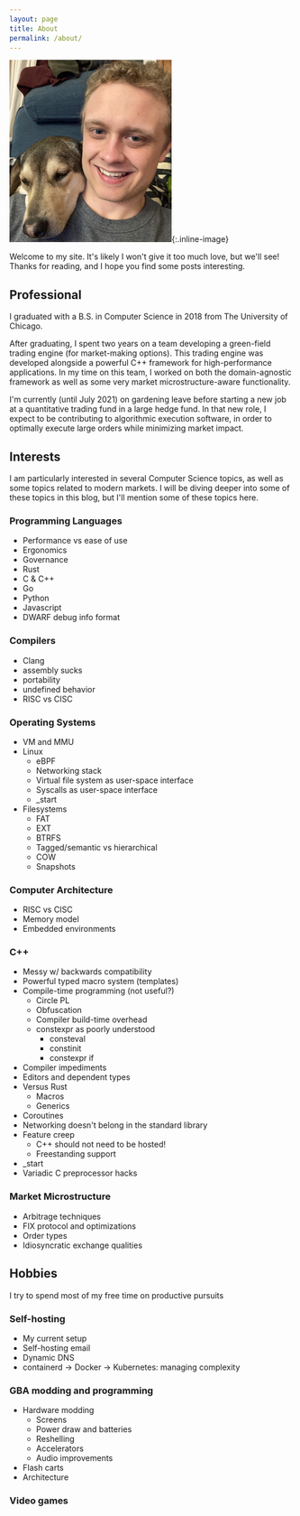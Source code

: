 ```yaml
---
layout: page
title: About
permalink: /about/
---
```


![Jeremy and Barley](/assets/jer-and-bar.png){:.inline-image}

Welcome to my site.
It's likely I won't give it too much love, but we'll see!
Thanks for reading, and I hope you find some posts interesting.

## Professional

I graduated with a B.S. in Computer Science in 2018 from The University of Chicago.

After graduating, I spent two years on a team developing a green-field trading engine (for market-making options).
This trading engine was developed alongside a powerful C++ framework for high-performance applications.
In my time on this team, I worked on both the domain-agnostic framework as well as some very market microstructure-aware functionality.

I'm currently (until July 2021) on gardening leave before starting a new job at a quantitative trading fund in a large hedge fund.
In that new role, I expect to be contributing to algorithmic execution software, in order to optimally execute large orders while minimizing market impact.

## Interests

I am particularly interested in several Computer Science topics, as well as some topics related to modern markets.
I will be diving deeper into some of these topics in this blog, but I'll mention some of these topics here.

### Programming Languages

- Performance vs ease of use
- Ergonomics
- Governance
- Rust
- C & C++
- Go
- Python
- Javascript
- DWARF debug info format

### Compilers

- Clang
- assembly sucks
- portability
- undefined behavior
- RISC vs CISC

### Operating Systems

- VM and MMU
- Linux
  - eBPF
  - Networking stack
  - Virtual file system as user-space interface
  - Syscalls as user-space interface
  - _start
- Filesystems
  - FAT
  - EXT
  - BTRFS
  - Tagged/semantic vs hierarchical
  - COW
  - Snapshots

### Computer Architecture

- RISC vs CISC
- Memory model
- Embedded environments

### C++

- Messy w/ backwards compatibility
- Powerful typed macro system (templates)
- Compile-time programming (not useful?)
  - Circle PL
  - Obfuscation
  - Compiler build-time overhead
  - constexpr as poorly understood
    - consteval
    - constinit
    - constexpr if
- Compiler impediments
- Editors and dependent types
- Versus Rust
  - Macros
  - Generics
- Coroutines
- Networking doesn't belong in the standard library
- Feature creep
  - C++ should not need to be hosted!
  - Freestanding support
- _start
- Variadic C preprocessor hacks

### Market Microstructure

- Arbitrage techniques
- FIX protocol and optimizations
- Order types
- Idiosyncratic exchange qualities

## Hobbies

I try to spend most of my free time on productive pursuits

### Self-hosting

- My current setup
- Self-hosting email
- Dynamic DNS
- containerd -> Docker -> Kubernetes: managing complexity

### GBA modding and programming

- Hardware modding
  - Screens
  - Power draw and batteries
  - Reshelling
  - Accelerators
  - Audio improvements
- Flash carts
- Architecture

### Video games
